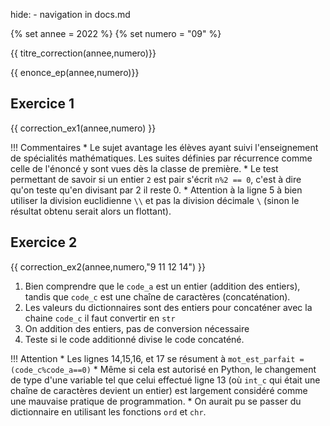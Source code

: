 
hide: - navigation  in docs.md


{% set annee = 2022 %}
{% set numero = "09" %}


{{ titre_correction(annee,numero)}}

{{ enonce_ep(annee,numero)}}
 

## Exercice 1

{{ correction_ex1(annee,numero) }}

!!! Commentaires
    * Le sujet avantage les élèves ayant suivi l'enseignement de spécialités mathématiques. Les suites définies par récurrence comme celle de l'énoncé y sont vues dès la classe de première. 
    * Le test permettant de savoir si un entier `2` est pair s'écrit `n%2 == 0`, c'est à dire qu'on teste qu'en divisant par 2 il reste 0.
    * Attention à la ligne 5 à bien utiliser la division euclidienne `\\` et pas la division décimale `\` (sinon le résultat obtenu serait alors un flottant).


## Exercice 2 
{{ correction_ex2(annee,numero,"9 11 12 14") }}
 
1. Bien comprendre que le `code_a` est un entier (addition des entiers), tandis que `code_c` est une chaîne de caractères (concaténation).
2. Les valeurs du dictionnaires sont des entiers pour concaténer avec la chaine `code_c` il faut convertir en `str`
3. On addition des entiers, pas de conversion nécessaire
4. Teste si le code additionné divise le code concaténé.

!!! Attention
    * Les lignes 14,15,16, et 17 se résument à `mot_est_parfait = (code_c%code_a==0)`
    * Même si cela est autorisé en Python, le changement de type d'une variable tel que celui effectué ligne 13 (où `int_c` qui était une chaîne de caractères devient un entier) est largement considéré comme une mauvaise pratique de programmation.
    * On aurait pu se passer du dictionnaire en utilisant les fonctions `ord` et `chr`.

